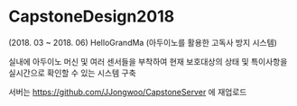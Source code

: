 # CapstoneDesign2018
(2018. 03 ~ 2018. 06)
HelloGrandMa (아두이노를 활용한 고독사 방지 시스템)

실내에 아두이노 머신 및 여러 센서들을 부착하여 현재 보호대상의 상태 및 특이사항을 실시간으로 확인할 수 있는 시스템 구축

서버는 https://github.com/JJongwoo/CapstoneServer 에 재업로드

